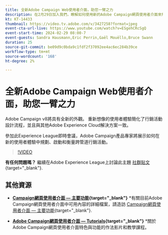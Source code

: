 ```yaml
---
title: 全新Adobe Campaign Web使用者介面，助您一臂之力
description: 在2月29日加入我們，瞭解如何使用新的Adobe Campaign網頁使用者介面來規劃、發佈和衡量跨管道策略。
kt: KT-14433
thumbnail: https://video.tv.adobe.com/v/3427258?format=jpeg
event-cta-url-live: https://www.youtube.com/watch?v=ESgehCRcSgQ
event-start-time: 2024-02-29 08:00-7
event-guests: Sandra Hausmann,Eric Perrin,Gaël Mouëllo,Bruce Swann
duration: 25
source-git-commit: be09d9c0bda9c1fdf2f37092ee4ac6ec284b39ce
workflow-type: tm+mt
source-wordcount: '168'
ht-degree: 2%

---
```


# 全新Adobe Campaign Web使用者介面，助您一臂之力

Adobe Campaign v8將具有全新的外觀。 重新想像的使用者體驗簡化了行銷活動設計流程，並且與其他Adobe Experience Cloud解決方案一致。

參加此Experience League即時會議，Adobe Campaign產品專家將展示如何在新的使用者體驗中規劃、啟動和衡量跨管道行銷活動。

>[!VIDEO](https://video.tv.adobe.com/v/3427258/?quality=12&learn=on)

**有任何問題嗎？** 繼續在Adobe Experience League上討論此主題 [社群貼文](https://experienceleaguecommunities.adobe.com/t5/adobe-campaign-classic/experience-league-live-post-session-discussion-leaping-ahead/m-p/656893#M2671){target="_blank"}.

## 其他資源

* **[Campaign網頁使用者介面 — 主要功能](https://experienceleague.adobe.com/docs/campaign-web/v8/whats-new.html?lang=zh-Hant){target="_blank"}**
*有關目前Adobe Campaign網頁使用者介面中可用內容的詳細檔案，請造訪 [Campaign網頁使用者介面 — 主要功能](https://experienceleague.adobe.com/docs/campaign-web/v8/whats-new.html?lang=zh-Hant){target="_blank"}.

* **[Adobe Campaign網頁使用者介面 — Tutorials](https://experienceleague.adobe.com/docs/campaign-web-learn/tutorials/overview.html?lang=en){target="_blank"}**
*關於Adobe Campaign網頁使用者介面特色與功能的作法影片和教學課程。

